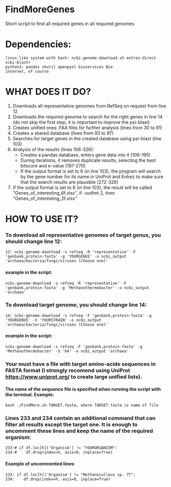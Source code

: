 # FindMoreGenes
Short script to find all required genes in all required genomes

# Dependencies:
	linux-like system with bash: ncbi-genome-download.sh entrez-direct ncbi-blast+
	python3: pandas shutil openpyxl bioservices Bio
	internet, of course

# WHAT DOES IT DO?
1. Downloads all representative genomes from RefSeq on request from line 12
2. Downloads the required genome to search for the right genes in line 14 (do not skip the first step, it is important to improve the psi-blast)
3. Creates unified ones .FAA files for further analysis (lines from 30 to 91)
4. Creates a shared database (lines from 93 to 97)
5. Searches for target genes in the created database using psi-blast (line 103)
6. Analysis of the results (lines 106-326):
   - Creates a pandas database, enters gene data into it (106-195)
   -  During iterations, it removes duplicate results, selecting the best bitscore and e-value (197-270)
   -  If the output format is set to 6 (in line 103), the program will search by the gene number for its name in UniProt and Entrez to make sure that the search results are plausible (272-326)
7. If the output format is set to 6 (in line 103), the result will be called "Genes_of_interesting_6f.xlsx", if -outfmt 2, then "Genes_of_interesting_2f.xlsx"
 
# HOW TO USE IT?
### To download all representative genomes of target genus, you should change line 12:
	12: ncbi-genome-download -s refseq -R 'representative' -F 'genbank,protein-fasta' -g 'YOURGENUS' -o ncbi_output 'archaea/bacteria/fungi/viruses (Choose one)' 
#### example in the script: 
	ncbi-genome-download -s refseq -R 'representative' -F 'genbank,protein-fasta' -g 'Methanothermobacter' -o ncbi_output 'archaea'
### To download target genome, you should change line 14:
	14: ncbi-genome-download -s refseq -F 'genbank,protein-fasta' -g 'YOURGENUS' -S 'YOURSTRAIN' -o ncbi_output 'archaea/bacteria/fungi/viruses (Choose one)' 
#### example in the script:
	ncbi-genome-download -s refseq -F 'genbank,protein-fasta' -g 'Methanothermobacter' -S 'K4' -o ncbi_output 'archaea'
### Your must have a file with target amino-acide sequences in FASTA format (I strongly recomend using UniProt https://www.uniprot.org/ to create large unified lists).

#### The name of the sequence file is specified when running the script with the terminal. Example:
	bash ./FindMore.sh TARGET.fasta, where TARGET.fasta is name of file
### Lines 233 and 234 contain an additional command that can filter all results except the target one. It is enough to uncomment these lines and keep the name of the required organism:
	233:# if df.loc[h]['Organism'] != "YOURORGANISM":
	234:#    df.drop(index=h, axis=0, inplace=True)

#### Example of uncommented lines:
	233: if df.loc[h]['Organism'] != "Methanoculleus sp. 7T":
	234:    df.drop(index=h, axis=0, inplace=True)

